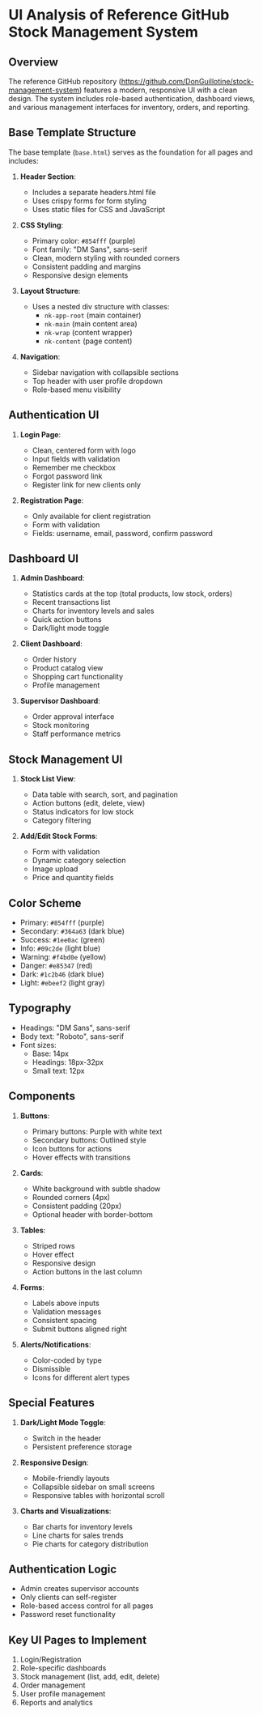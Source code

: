 # UI Analysis of Reference GitHub Stock Management System

## Overview
The reference GitHub repository (https://github.com/DonGuillotine/stock-management-system) features a modern, responsive UI with a clean design. The system includes role-based authentication, dashboard views, and various management interfaces for inventory, orders, and reporting.

## Base Template Structure
The base template (`base.html`) serves as the foundation for all pages and includes:

1. **Header Section**:
   - Includes a separate headers.html file
   - Uses crispy forms for form styling
   - Uses static files for CSS and JavaScript

2. **CSS Styling**:
   - Primary color: `#854fff` (purple)
   - Font family: "DM Sans", sans-serif
   - Clean, modern styling with rounded corners
   - Consistent padding and margins
   - Responsive design elements

3. **Layout Structure**:
   - Uses a nested div structure with classes:
     - `nk-app-root` (main container)
     - `nk-main` (main content area)
     - `nk-wrap` (content wrapper)
     - `nk-content` (page content)

4. **Navigation**:
   - Sidebar navigation with collapsible sections
   - Top header with user profile dropdown
   - Role-based menu visibility

## Authentication UI
1. **Login Page**:
   - Clean, centered form with logo
   - Input fields with validation
   - Remember me checkbox
   - Forgot password link
   - Register link for new clients only

2. **Registration Page**:
   - Only available for client registration
   - Form with validation
   - Fields: username, email, password, confirm password

## Dashboard UI
1. **Admin Dashboard**:
   - Statistics cards at the top (total products, low stock, orders)
   - Recent transactions list
   - Charts for inventory levels and sales
   - Quick action buttons
   - Dark/light mode toggle

2. **Client Dashboard**:
   - Order history
   - Product catalog view
   - Shopping cart functionality
   - Profile management

3. **Supervisor Dashboard**:
   - Order approval interface
   - Stock monitoring
   - Staff performance metrics

## Stock Management UI
1. **Stock List View**:
   - Data table with search, sort, and pagination
   - Action buttons (edit, delete, view)
   - Status indicators for low stock
   - Category filtering

2. **Add/Edit Stock Forms**:
   - Form with validation
   - Dynamic category selection
   - Image upload
   - Price and quantity fields

## Color Scheme
- Primary: `#854fff` (purple)
- Secondary: `#364a63` (dark blue)
- Success: `#1ee0ac` (green)
- Info: `#09c2de` (light blue)
- Warning: `#f4bd0e` (yellow)
- Danger: `#e85347` (red)
- Dark: `#1c2b46` (dark blue)
- Light: `#ebeef2` (light gray)

## Typography
- Headings: "DM Sans", sans-serif
- Body text: "Roboto", sans-serif
- Font sizes: 
  - Base: 14px
  - Headings: 18px-32px
  - Small text: 12px

## Components
1. **Buttons**:
   - Primary buttons: Purple with white text
   - Secondary buttons: Outlined style
   - Icon buttons for actions
   - Hover effects with transitions

2. **Cards**:
   - White background with subtle shadow
   - Rounded corners (4px)
   - Consistent padding (20px)
   - Optional header with border-bottom

3. **Tables**:
   - Striped rows
   - Hover effect
   - Responsive design
   - Action buttons in the last column

4. **Forms**:
   - Labels above inputs
   - Validation messages
   - Consistent spacing
   - Submit buttons aligned right

5. **Alerts/Notifications**:
   - Color-coded by type
   - Dismissible
   - Icons for different alert types

## Special Features
1. **Dark/Light Mode Toggle**:
   - Switch in the header
   - Persistent preference storage

2. **Responsive Design**:
   - Mobile-friendly layouts
   - Collapsible sidebar on small screens
   - Responsive tables with horizontal scroll

3. **Charts and Visualizations**:
   - Bar charts for inventory levels
   - Line charts for sales trends
   - Pie charts for category distribution

## Authentication Logic
- Admin creates supervisor accounts
- Only clients can self-register
- Role-based access control for all pages
- Password reset functionality

## Key UI Pages to Implement
1. Login/Registration
2. Role-specific dashboards
3. Stock management (list, add, edit, delete)
4. Order management
5. User profile management
6. Reports and analytics
